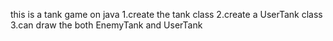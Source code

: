 this is a tank game on java
	1.create the tank class
	2.create a UserTank class
	3.can draw the both EnemyTank and UserTank
	

